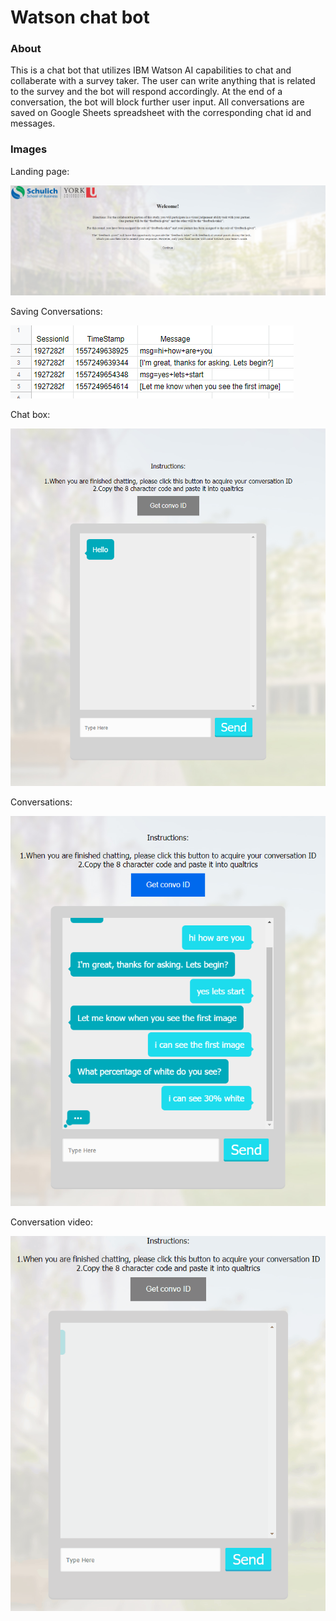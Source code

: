 # Watson chat bot

### About

This is a chat bot that utilizes IBM Watson AI capabilities to chat and collaberate with a survey taker. The user can write anything
that is related to the survey and the bot will respond accordingly. At the end of a conversation, the bot will block further user input. 
All conversations are saved on Google Sheets spreadsheet with the corresponding chat id and messages. 


### Images

Landing page:

![](images/landing-page.png)

Saving Conversations:

![](images/saved-convo.png)

Chat box:

![](images/convo-box.png)

Conversations:

![](images/convo.png)

Conversation video:

![](images/convo-vid.gif)
